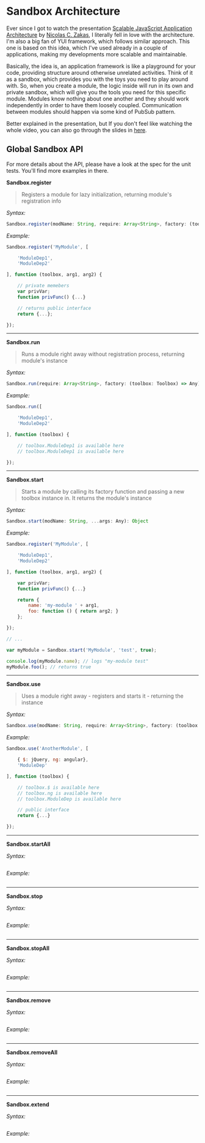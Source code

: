 # Sandbox Architecture
Ever since I got to watch the presentation <a href="http://www.youtube.com/watch?v=vXjVFPosQHw" target="_blank">Scalable
JavaScript Application Architecture</a> by <a href="http://www.nczonline.net/" target="_blank">Nicolas C. Zakas</a>,
I literally fell in love with the architecture. I'm also a big fan of YUI framework, which follows similar approach.
This one is based on this idea, which I've used already in a couple of applications, making my developments more
scalable and maintainable.

Basically, the idea is, an application framework is like a playground for your code, providing structure around otherwise
unrelated activities. Think of it as a sandbox, which provides you with the toys you need to play around with. So,
when you create a module, the logic inside will run in its own and private sandbox, which will give you the tools you
need for this specific module. Modules know nothing about one another and they should work independently in order to
have them loosely coupled. Communication between modules should happen via some kind of PubSub pattern.

Better explained in the presentation, but If you don't feel like watching the whole video, you can also go through the
slides in <a href="http://www.slideshare.net/nzakas/scalable-javascript-application-architecture" target="_blank">here</a>.

## Global Sandbox API
For more details about the API, please have a look at the spec for the unit tests. You'll find more examples in there.

**Sandbox.register**

> Registers a module for lazy initialization, returning module's registration info

_Syntax:_
```javascript
Sandbox.register(modName: String, require: Array<String>, factory: (toolbox: Toolbox, ...args: Any) => Any): Object
```

_Example:_
```javascript
Sandbox.register('MyModule', [

    'ModuleDep1',
    'ModuleDep2'

], function (toolbox, arg1, arg2) {

    // private memebers
    var privVar;
    function privFunc() {...}

    // returns public interface
    return {...};

});
```
---

**Sandbox.run**

> Runs a module right away without registration process, returning module's instance

_Syntax:_
```javascript
Sandbox.run(require: Array<String>, factory: (toolbox: Toolbox) => Any): Object
```

_Example:_
```javascript
Sandbox.run([

    'ModuleDep1',
    'ModuleDep2'

], function (toolbox) {

    // toolbox.ModuleDep1 is available here
    // toolbox.ModuleDep1 is available here

});
```
---

**Sandbox.start**

> Starts a module by calling its factory function and passing a new toolbox instance in. It returns the module's instance

_Syntax:_
```javascript
Sandbox.start(modName: String, ...args: Any): Object
```

_Example:_
```javascript
Sandbox.register('MyModule', [

    'ModuleDep1',
    'ModuleDep2'

], function (toolbox, arg1, arg2) {

    var privVar;
    function privFunc() {...}

    return {
        name: 'my-module ' + arg1,
        foo: function () { return arg2; }
    };

});

// ...

var myModule = Sandbox.start('MyModule', 'test', true);

console.log(myModule.name); // logs "my-module test"
myModule.foo(); // returns true
```
---

**Sandbox.use**

> Uses a module right away - registers and starts it - returning the instance

_Syntax:_
```javascript
Sandbox.use(modName: String, require: Array<String>, factory: (toolbox: Toolbox, ...args: Any) => Any): Object
```

_Example:_
```javascript
Sandbox.use('AnotherModule', [

    { $: jQuery, ng: angular},
    'ModuleDep'

], function (toolbox) {

    // toolbox.$ is available here
    // toolbox.ng is available here
    // toolbox.ModuleDep is available here

    // public interface
    return {...}

});
```
---

**Sandbox.startAll**

>

_Syntax:_
```javascript

```

_Example:_
```javascript

```
---

**Sandbox.stop**

>

_Syntax:_
```javascript

```

_Example:_
```javascript

```
---

**Sandbox.stopAll**

>

_Syntax:_
```javascript

```

_Example:_
```javascript

```
---

**Sandbox.remove**

>

_Syntax:_
```javascript

```

_Example:_
```javascript

```
---

**Sandbox.removeAll**

>

_Syntax:_
```javascript

```

_Example:_
```javascript

```
---

**Sandbox.extend**

>

_Syntax:_
```javascript

```

_Example:_
```javascript

```